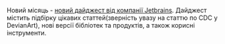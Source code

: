 Новий місяць - [новий дайджест від компанії Jetbrains](https://blog.jetbrains.com/big-data-tools/2021/09/06/data-engineering-annotated-monthly-august-2021/). Дайджест містить підбірку цікавих статтей(зверність увазу на статтю по CDC у DevianArt), нові версії бібліотек та продуктів, а також корисні інструменти.  
